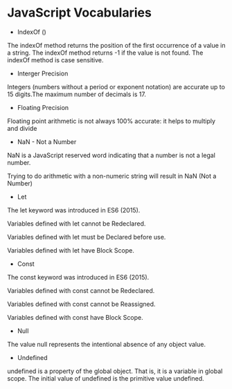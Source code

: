 # JavaScript Vocabularies
* IndexOf ()

The indexOf method returns the position of the first occurrence of a value in a string. The indexOf method returns -1 if the value is not found. The indexOf method is case sensitive.

* Interger Precision

Integers (numbers without a period or exponent notation) are accurate up to 15 digits.The maximum number of decimals is 17.

* Floating Precision

Floating point arithmetic is not always 100% accurate: it helps to multiply and divide

* NaN - Not a Number 

NaN is a JavaScript reserved word indicating that a number is not a legal number.

Trying to do arithmetic with a non-numeric string will result in NaN (Not a Number)

* Let

The let keyword was introduced in ES6 (2015).

Variables defined with let cannot be Redeclared.

Variables defined with let must be Declared before use.

Variables defined with let have Block Scope.

* Const

The const keyword was introduced in ES6 (2015).

Variables defined with const cannot be Redeclared.

Variables defined with const cannot be Reassigned.

Variables defined with const have Block Scope.

* Null 

The value null represents the intentional absence of any object value.

* Undefined

undefined is a property of the global object. That is, it is a variable in global scope. The initial value of undefined is the primitive value undefined.




